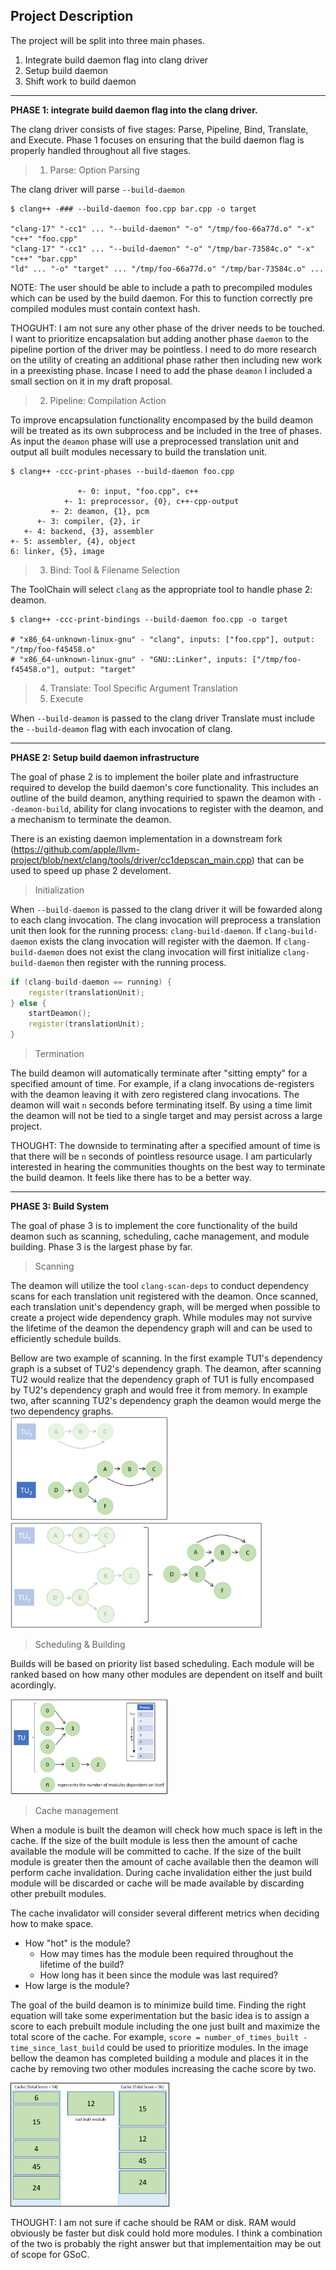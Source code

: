 

## Project Description

The project will be split into three main phases.
1. Integrate build daemon flag into clang driver
2. Setup build daemon
3. Shift work to build daemon
---

**PHASE 1: integrate build daemon flag into the clang driver.**

The clang driver consists of five stages: Parse, Pipeline, Bind, Translate, and Execute. Phase 1 focuses on ensuring that the build daemon flag is properly handled throughout all five stages.

> 1. Parse: Option Parsing

The clang driver will parse `--build-daemon`
```console
$ clang++ -### --build-daemon foo.cpp bar.cpp -o target

"clang-17" "-cc1" ... "--build-daemon" "-o" "/tmp/foo-66a77d.o" "-x" "c++" "foo.cpp"
"clang-17" "-cc1" ... "--build-daemon" "-o" "/tmp/bar-73584c.o" "-x" "c++" "bar.cpp"
"ld" ... "-o" "target" ... "/tmp/foo-66a77d.o" "/tmp/bar-73584c.o" ...
```

NOTE: The user should be able to include a path to precompiled modules which can be used by the build daemon. For this to function correctly pre compiled modules must contain context hash.

THOGUHT: I am not sure any other phase of the driver needs to be touched. I want to prioritize encapsalation but adding another phase `daemon` to the pipeline portion of the driver may be pointless. I need to do more research on the utility of creating an additional phase rather then including new work in a preexisting phase. Incase I need to add the phase `deamon` I included a small section on it in my draft proposal.

> 2. Pipeline: Compilation Action

To improve encapsulation functionality encompased by the build deamon will be treated as its own subprocess and be included in the tree of phases. As input the `deamon` phase will use a preprocessed translation unit and output all built modules necessary to build the translation unit.

``` console
$ clang++ -ccc-print-phases --build-daemon foo.cpp

               +- 0: input, "foo.cpp", c++
            +- 1: preprocessor, {0}, c++-cpp-output
         +- 2: deamon, {1}, pcm
      +- 3: compiler, {2}, ir
   +- 4: backend, {3}, assembler
+- 5: assembler, {4}, object
6: linker, {5}, image
```

> 3. Bind: Tool & Filename Selection

The ToolChain will select `clang` as the appropriate tool to handle phase 2: deamon.

``` console
$ clang++ -ccc-print-bindings --build-daemon foo.cpp -o target

# "x86_64-unknown-linux-gnu" - "clang", inputs: ["foo.cpp"], output: "/tmp/foo-f45458.o"
# "x86_64-unknown-linux-gnu" - "GNU::Linker", inputs: ["/tmp/foo-f45458.o"], output: "target"
```

> 4. Translate: Tool Specific Argument Translation
> 5. Execute

When `--build-deamon` is passed to the clang driver Translate must include the `--build-deamon` flag with each invocation of clang.

---
**PHASE 2: Setup build daemon infrastructure**

The goal of phase 2 is to implement the boiler plate and infrastructure required to develop the build daemon's core functionality. This includes an outline of the build deamon, anything requiried to spawn the deamon with `--deamon-build`, ability for clang invocations to register with the deamon, and a mechanism to terminate the deamon.

There is an existing daemon implementation in a downstream fork (https://github.com/apple/llvm-project/blob/next/clang/tools/driver/cc1depscan_main.cpp) that can be used to speed up phase 2 develoment.

> Initialization

When `--build-daemon` is passed to the clang driver it will be fowarded along to each clang invocation. The clang invocation will preprocess a translation unit then look for the running process: `clang-build-daemon`. If `clang-build-daemon` exists the clang invocation will register with the daemon. If `clang-build-daemon` does not exist the clang invocation will first initialize `clang-build-daemon` then register with the running process.

```cpp
if (clang-build-daemon == running) {
	register(translationUnit);
} else {
	startDeamon();
	register(translationUnit);
}
```

> Termination

The build deamon will automatically terminate after "sitting empty" for a specified amount of time. For example, if a clang invocations de-registers with the deamon leaving it with zero registered clang invocations. The deamon will wait `n` seconds before terminating itself. By using a time limit the deamon will not be tied to a single target and may persist across a large project. 

THOUGHT: The downside to terminating after a specified amount of time is that there will be `n` seconds of pointless resource usage. I am particularly interested in hearing the communities thoughts on the best way to terminate the build deamon. It feels like there has to be a better way.

---
**PHASE 3: Build System**

The goal of phase 3 is to implement the core functionality of the build deamon such as scanning, scheduling, cache management, and module building. Phase 3 is the largest phase by far. 

> Scanning

The deamon will utilize the tool `clang-scan-deps` to conduct dependency scans for each translation unit registered with the deamon. Once scanned, each translation unit's dependency graph, will be merged when possible to create a project wide dependency graph. While modules may not survive the lifetime of the deamon the dependency graph will and can be used to efficiently schedule builds.

Bellow are two example of scanning. In the first example TU1's dependency graph is a subset of TU2's dependency graph. The deamon, after scanning TU2 would realize that the dependency graph of TU1 is fully encompased by TU2's dependency graph and would free it from memory. In example two, after scanning TU2's dependency graph the deamon would merge the two dependency graphs.<br>
<img src="scanning_1.PNG" width="50%" height="50%">
<br>
<img src="scanning_2.PNG" width="80%" height="80%">

> Scheduling & Building

Builds will be based on priority list based scheduling. Each module will be ranked based on how many other modules are dependent on itself and built acordingly.

<img src="scheduling.PNG" width="50%" height="50%">

> Cache management

When a module is built the deamon will check how much space is left in the cache. If the size of the built module is less then the amount of cache available the module will be committed to cache. If the size of the built module is greater then the amount of cache available then the deamon will perform cache invalidation. During cache invalidation either the just build module will be discarded or cache will be made available by discarding other prebuilt modules.

The cache invalidator will consider several different metrics when deciding how to make space.

- How "hot" is the module?
	- How may times has the module been required throughout the lifetime of the build?
	- How long has it been since the module was last required?
- How large is the module?

The goal of the build deamon is to minimize build time. Finding the right equation will take some experimentation but the basic idea is to assign a score to each prebuilt module including the one just built and maximize the total score of the cache. For example, `score = number_of_times_built - time_since_last_build` could be used to prioritize modules. In the image bellow the deamon has completed building a module and places it in the cache by removing two other modules increasing the cache score by two.

<img src="caching.PNG" width="50%" height="50%" border="1">

THOUGHT: I am not sure if cache should be RAM or disk. RAM would obviously be faster but disk could hold more modules. I think a combination of the two is probably the right answer but that implementaition may be out of scope for GSoC. 







